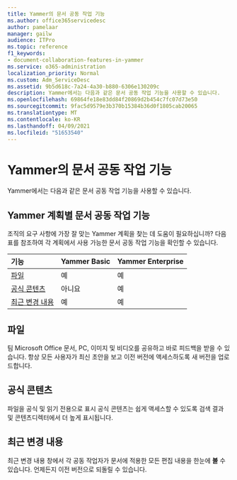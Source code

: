 ```yaml
---
title: Yammer의 문서 공동 작업 기능
ms.author: office365servicedesc
author: pamelaar
manager: gailw
audience: ITPro
ms.topic: reference
f1_keywords:
- document-collaboration-features-in-yammer
ms.service: o365-administration
localization_priority: Normal
ms.custom: Adm_ServiceDesc
ms.assetid: 9b5d618c-7a24-4a30-b880-6306e130209c
description: Yammer에서는 다음과 같은 문서 공동 작업 기능을 사용할 수 있습니다.
ms.openlocfilehash: 69864fe18e83dd84f20869d2b454c7fc07d73e50
ms.sourcegitcommit: 9fac5d9579e3b370b15384b36d0f1805cab20065
ms.translationtype: MT
ms.contentlocale: ko-KR
ms.lasthandoff: 04/09/2021
ms.locfileid: "51653540"
---
```

# <a name="document-collaboration-features-in-yammer"></a>Yammer의 문서 공동 작업 기능

Yammer에서는 다음과 같은 문서 공동 작업 기능을 사용할 수 있습니다.
  
## <a name="document-collaboration-features-across-yammer-plans"></a>Yammer 계획별 문서 공동 작업 기능

조직의 요구 사항에 가장 잘 맞는 Yammer 계획을 찾는 데 도움이 필요하십니까? 다음 표를 참조하여 각 계획에서 사용 가능한 문서 공동 작업 기능을 확인할 수 있습니다.
  
|**기능**|**Yammer Basic**|**Yammer Enterprise**|
|:-----|:-----|:-----|
|[파일](document-collaboration-features-in-yammer.md#files) <br/> |예  <br/> |예  <br/> |
|[공식 콘텐츠](document-collaboration-features-in-yammer.md#official-content) <br/> |아니요  <br/> |예  <br/> |
|[최근 변경 내용](document-collaboration-features-in-yammer.md#recent-changes) <br/> |예  <br/> |예  <br/> |

## <a name="files"></a>파일

팀 Microsoft Office 문서, PC, 이미지 및 비디오를 공유하고 바로 피드백을 받을 수 있습니다. 항상 모든 사용자가 최신 초안을 보고 이전 버전에 액세스하도록 새 버전을 업로드합니다.
  
## <a name="official-content"></a>공식 콘텐츠

파일을 공식 및 읽기 전용으로 표시 공식 콘텐츠는 쉽게 액세스할 수 있도록 검색 결과 및 콘텐츠디렉터에서 더 높게 표시됩니다.

## <a name="recent-changes"></a>최근 변경 내용

최근 변경 내용 창에서 각 공동 작업자가 문서에 적용한 모든 편집 내용을 한눈에 **볼** 수 있습니다. 언제든지 이전 버전으로 되돌릴 수 있습니다.
  